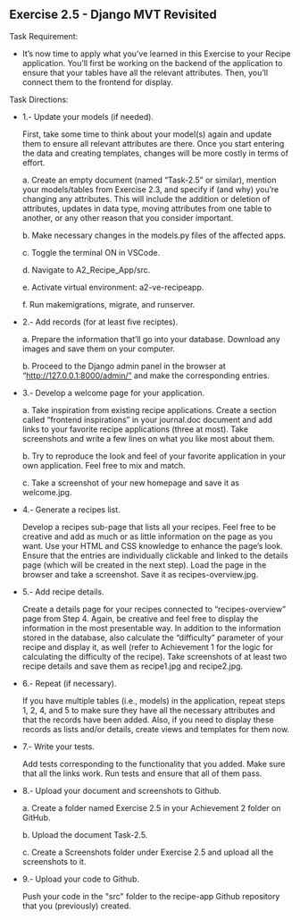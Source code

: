 ## Exercise 2.5 - Django MVT Revisited

Task Requirement:
  - It’s now time to apply what you’ve learned in this Exercise to your Recipe application. You’ll first be working on the backend of the application to ensure that your tables have all the relevant attributes. Then, you’ll connect them to the frontend for display.

Task Directions:

  - 1.- Update your models (if needed).

    First, take some time to think about your model(s) again and update them to ensure all relevant attributes are there. Once you start entering the data and creating templates, changes will be more costly in terms of effort.

    a. Create an empty document (named “Task-2.5” or similar), mention your models/tables from Exercise 2.3, and specify if (and why) you’re changing any attributes. This will include the addition or deletion of attributes, updates in data type, moving attributes from one table to another, or any other reason that you consider important.

    b. Make necessary changes in the models.py files of the affected apps.

    c. Toggle the terminal ON in VSCode.

    d. Navigate to A2_Recipe_App/src.

    e. Activate virtual environment: a2-ve-recipeapp.

    f. Run makemigrations, migrate, and runserver.

  - 2.- Add records (for at least five reciptes).

    a. Prepare the information that’ll go into your database. Download any images and save them on your computer.

    b. Proceed to the Django admin panel in the browser at “http://127.0.0.1:8000/admin/” and make the corresponding entries.

  - 3.- Develop a welcome page for your application.

    a. Take inspiration from existing recipe applications. Create a section called “frontend inspirations” in your journal.doc document and add links to your favorite recipe applications (three at most). Take screenshots and write a few lines on what you like most about them.

    b. Try to reproduce the look and feel of your favorite application in your own application. Feel free to mix and match.

    c. Take a screenshot of your new homepage and save it as welcome.jpg.
  
  - 4.- Generate a recipes list.

    Develop a recipes sub-page that lists all your recipes. Feel free to be creative and add as much or as little information on the page as you want. Use your HTML and CSS knowledge to enhance the page’s look. Ensure that the entries are individually clickable and linked to the details page (which will be created in the next step). Load the page in the browser and take a screenshot. Save it as recipes-overview.jpg.

  - 5.- Add recipe details.

    Create a details page for your recipes connected to “recipes-overview” page from Step 4. Again, be creative and feel free to display the information in the most presentable way. In addition to the information stored in the database, also calculate the “difficulty” parameter of your recipe and display it, as well (refer to Achievement 1 for the logic for calculating the difficulty of the recipe). Take screenshots of at least two recipe details and save them as recipe1.jpg and recipe2.jpg.

  - 6.- Repeat (if necessary).

    If you have multiple tables (i.e., models) in the application, repeat steps 1, 2, 4, and 5 to make sure they have all the necessary attributes and that the records have been added. Also, if you need to display these records as lists and/or details, create views and templates for them now.

  - 7.- Write your tests.

    Add tests corresponding to the functionality that you added. Make sure that all the links work. Run tests and ensure that all of them pass.

  - 8.- Upload your document and screenshots to Github.

    a. Create a folder named Exercise 2.5 in your Achievement 2 folder on GitHub.

    b. Upload the document Task-2.5.
    
    c. Create a Screenshots folder under Exercise 2.5 and upload all the screenshots to it.

  - 9.- Upload your code to Github.

    Push your code in the "src" folder to the recipe-app Github repository that you (previously) created.